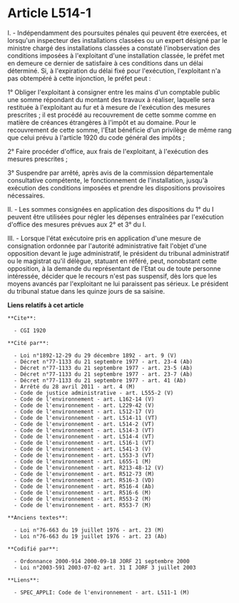 # Article L514-1

I. - Indépendamment des poursuites pénales qui peuvent être exercées, et lorsqu'un inspecteur des installations classées ou
un expert désigné par le ministre chargé des installations classées a constaté l'inobservation des conditions imposées à
l'exploitant d'une installation classée, le préfet met en demeure ce dernier de satisfaire à ces conditions dans un délai
déterminé. Si, à l'expiration du délai fixé pour l'exécution, l'exploitant n'a pas obtempéré à cette injonction, le préfet
peut :

1° Obliger l'exploitant à consigner entre les mains d'un comptable public une somme répondant du montant des travaux à
réaliser, laquelle sera restituée à l'exploitant au fur et à mesure de l'exécution des mesures prescrites ; il est procédé au
recouvrement de cette somme comme en matière de créances étrangères à l'impôt et au domaine. Pour le recouvrement de cette
somme, l'Etat bénéficie d'un privilège de même rang que celui prévu à l'article 1920 du code général des impôts ;

2° Faire procéder d'office, aux frais de l'exploitant, à l'exécution des mesures prescrites ;

3° Suspendre par arrêté, après avis de la commission départementale consultative compétente, le fonctionnement de
l'installation, jusqu'à exécution des conditions imposées et prendre les dispositions provisoires nécessaires.

II. - Les sommes consignées en application des dispositions du 1° du I peuvent être utilisées pour régler les dépenses
entraînées par l'exécution d'office des mesures prévues aux 2° et 3° du I.

III. - Lorsque l'état exécutoire pris en application d'une mesure de consignation ordonnée par l'autorité administrative fait
l'objet d'une opposition devant le juge administratif, le président du tribunal administratif ou le magistrat qu'il délègue,
statuant en référé, peut, nonobstant cette opposition, à la demande du représentant de l'Etat ou de toute personne
intéressée, décider que le recours n'est pas suspensif, dès lors que les moyens avancés par l'exploitant ne lui paraissent
pas sérieux. Le président du tribunal statue dans les quinze jours de sa saisine.

**Liens relatifs à cet article**

	**Cite**:

	  - CGI 1920

	**Cité par**:

	  - Loi n°1892-12-29 du 29 décembre 1892 - art. 9 (V)
	  - Décret n°77-1133 du 21 septembre 1977 - art. 23-4 (Ab)
	  - Décret n°77-1133 du 21 septembre 1977 - art. 23-5 (Ab)
	  - Décret n°77-1133 du 21 septembre 1977 - art. 23-7 (Ab)
	  - Décret n°77-1133 du 21 septembre 1977 - art. 41 (Ab)
	  - Arrêté du 28 avril 2011 - art. 4 (M)
	  - Code de justice administrative - art. L555-2 (V)
	  - Code de l'environnement - art. L162-14 (V)
	  - Code de l'environnement - art. L229-42 (V)
	  - Code de l'environnement - art. L512-17 (V)
	  - Code de l'environnement - art. L514-11 (VT)
	  - Code de l'environnement - art. L514-2 (VT)
	  - Code de l'environnement - art. L514-3 (VT)
	  - Code de l'environnement - art. L514-4 (VT)
	  - Code de l'environnement - art. L516-1 (VT)
	  - Code de l'environnement - art. L541-3 (V)
	  - Code de l'environnement - art. L553-3 (VT)
	  - Code de l'environnement - art. L655-1 (M)
	  - Code de l'environnement - art. R213-48-12 (V)
	  - Code de l'environnement - art. R512-73 (M)
	  - Code de l'environnement - art. R516-3 (VD)
	  - Code de l'environnement - art. R516-4 (Ab)
	  - Code de l'environnement - art. R516-6 (M)
	  - Code de l'environnement - art. R553-2 (M)
	  - Code de l'environnement - art. R553-7 (M)

	**Anciens textes**:

	  - Loi n°76-663 du 19 juillet 1976 - art. 23 (M)
	  - Loi n°76-663 du 19 juillet 1976 - art. 23 (Ab)

	**Codifié par**:

	  - Ordonnance 2000-914 2000-09-18 JORF 21 septembre 2000
	  - Loi n°2003-591 2003-07-02 art. 31 I JORF 3 juillet 2003

	**Liens**:

	  - SPEC_APPLI: Code de l'environnement - art. L511-1 (M)
